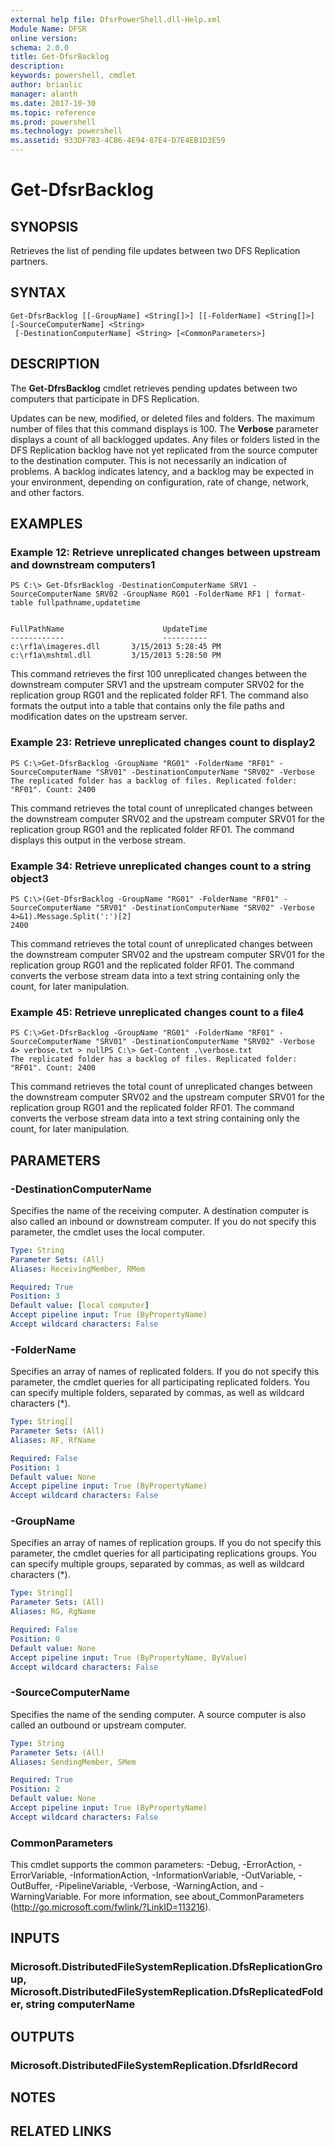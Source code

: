 ```yaml
---
external help file: DfsrPowerShell.dll-Help.xml
Module Name: DFSR
online version: 
schema: 2.0.0
title: Get-DfsrBacklog
description: 
keywords: powershell, cmdlet
author: brianlic
manager: alanth
ms.date: 2017-10-30
ms.topic: reference
ms.prod: powershell
ms.technology: powershell
ms.assetid: 933DF783-4CB6-4E94-87E4-D7E4EB1D3E59
---
```


# Get-DfsrBacklog

## SYNOPSIS
Retrieves the list of pending file updates between two DFS Replication partners.

## SYNTAX

```
Get-DfsrBacklog [[-GroupName] <String[]>] [[-FolderName] <String[]>] [-SourceComputerName] <String>
 [-DestinationComputerName] <String> [<CommonParameters>]
```

## DESCRIPTION
The **Get-DfrsBacklog** cmdlet retrieves pending updates between two computers that participate in DFS Replication.

Updates can be new, modified, or deleted files and folders.
The maximum number of files that this command displays is 100.
The **Verbose** parameter displays a count of all backlogged updates.
Any files or folders listed in the DFS Replication backlog have not yet replicated from the source computer to the destination computer.
This is not necessarily an indication of problems.
A backlog indicates latency, and a backlog may be expected in your environment, depending on configuration, rate of change, network, and other factors.

## EXAMPLES

### Example 12: Retrieve unreplicated changes between upstream and downstream computers1
```
PS C:\> Get-DfsrBacklog -DestinationComputerName SRV1 -SourceComputerName SRV02 -GroupName RG01 -FolderName RF1 | format-table fullpathname,updatetime


FullPathName                      UpdateTime
------------                      ----------
c:\rf1a\imageres.dll       3/15/2013 5:28:45 PM
c:\rf1a\mshtml.dll         3/15/2013 5:28:50 PM
```

This command retrieves the first 100 unreplicated changes between the downstream computer SRV1 and the upstream computer SRV02 for the replication group RG01 and the replicated folder RF1.
The command also formats the output into a table that contains only the file paths and modification dates on the upstream server.

### Example 23: Retrieve unreplicated changes count to display2
```
PS C:\>Get-DfsrBacklog -GroupName "RG01" -FolderName "RF01" -SourceComputerName "SRV01" -DestinationComputerName "SRV02" -Verbose
The replicated folder has a backlog of files. Replicated folder: "RF01". Count: 2400
```

This command retrieves the total count of unreplicated changes between the downstream computer SRV02 and the upstream computer SRV01 for the replication group RG01 and the replicated folder RF01.
The command displays this output in the verbose stream.

### Example 34: Retrieve unreplicated changes count to a string object3
```
PS C:\>(Get-DfsrBacklog -GroupName "RG01" -FolderName "RF01" -SourceComputerName "SRV01" -DestinationComputerName "SRV02" -Verbose 4>&1).Message.Split(':')[2]
2400
```

This command retrieves the total count of unreplicated changes between the downstream computer SRV02 and the upstream computer SRV01 for the replication group RG01 and the replicated folder RF01.
The command converts the verbose stream data into a text string containing only the count, for later manipulation.

### Example 45: Retrieve unreplicated changes count to a file4
```
PS C:\>Get-DfsrBacklog -GroupName "RG01" -FolderName "RF01" -SourceComputerName "SRV01" -DestinationComputerName "SRV02" -Verbose 4> verbose.txt > nullPS C:\> Get-Content .\verbose.txt
The replicated folder has a backlog of files. Replicated folder: "RF01". Count: 2400
```

This command retrieves the total count of unreplicated changes between the downstream computer SRV02 and the upstream computer SRV01 for the replication group RG01 and the replicated folder RF01.
The command converts the verbose stream data into a text string containing only the count, for later manipulation.

## PARAMETERS

### -DestinationComputerName
Specifies the name of the receiving computer.
A destination computer is also called an inbound or downstream computer.
If you do not specify this parameter, the cmdlet uses the local computer.

```yaml
Type: String
Parameter Sets: (All)
Aliases: ReceivingMember, RMem

Required: True
Position: 3
Default value: [local computer]
Accept pipeline input: True (ByPropertyName)
Accept wildcard characters: False
```

### -FolderName
Specifies an array of names of replicated folders.
If you do not specify this parameter, the cmdlet queries for all participating replicated folders.
You can specify multiple folders, separated by commas, as well as wildcard characters (*).

```yaml
Type: String[]
Parameter Sets: (All)
Aliases: RF, RfName

Required: False
Position: 1
Default value: None
Accept pipeline input: True (ByPropertyName)
Accept wildcard characters: False
```

### -GroupName
Specifies an array of names of replication groups.
If you do not specify this parameter, the cmdlet queries for all participating replications groups.
You can specify multiple groups, separated by commas, as well as wildcard characters (*).

```yaml
Type: String[]
Parameter Sets: (All)
Aliases: RG, RgName

Required: False
Position: 0
Default value: None
Accept pipeline input: True (ByPropertyName, ByValue)
Accept wildcard characters: False
```

### -SourceComputerName
Specifies the name of the sending computer.
A source computer is also called an outbound or upstream computer.

```yaml
Type: String
Parameter Sets: (All)
Aliases: SendingMember, SMem

Required: True
Position: 2
Default value: None
Accept pipeline input: True (ByPropertyName)
Accept wildcard characters: False
```

### CommonParameters
This cmdlet supports the common parameters: -Debug, -ErrorAction, -ErrorVariable, -InformationAction, -InformationVariable, -OutVariable, -OutBuffer, -PipelineVariable, -Verbose, -WarningAction, and -WarningVariable. For more information, see about_CommonParameters (http://go.microsoft.com/fwlink/?LinkID=113216).

## INPUTS

### Microsoft.DistributedFileSystemReplication.DfsReplicationGroup, Microsoft.DistributedFileSystemReplication.DfsReplicatedFolder, string computerName

## OUTPUTS

### Microsoft.DistributedFileSystemReplication.DfsrIdRecord

## NOTES

## RELATED LINKS

